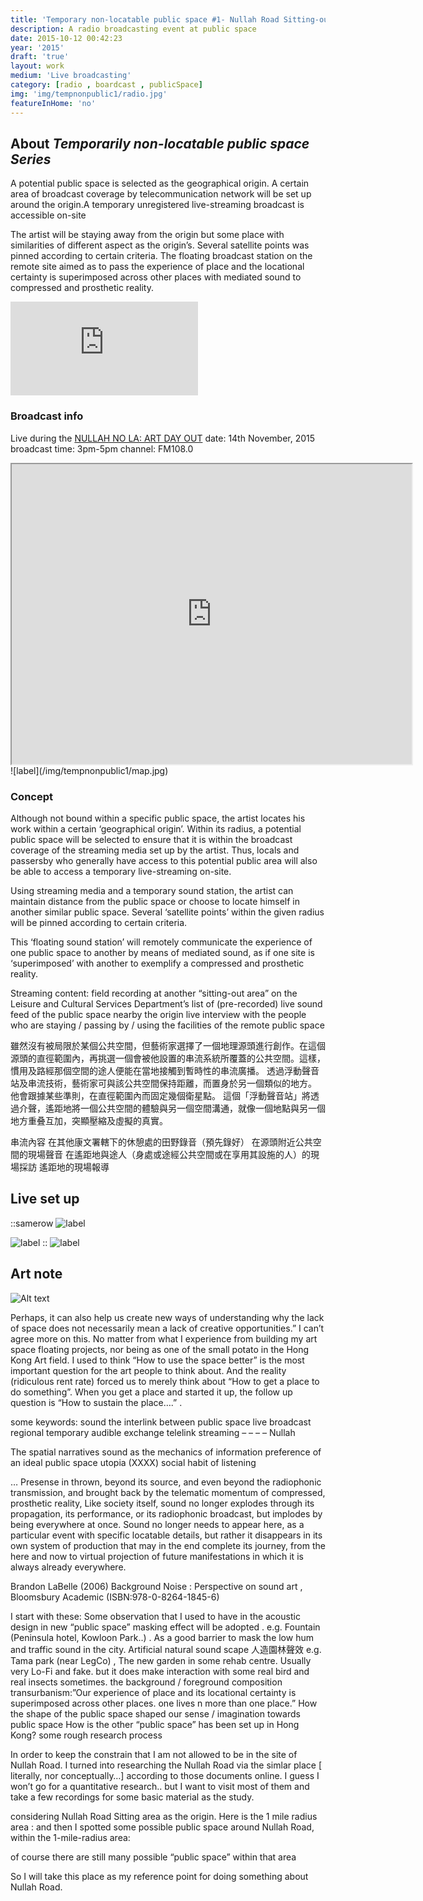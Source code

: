```yaml
---
title: 'Temporary non-locatable public space #1- Nullah Road Sitting-out Area 臨時無定空間＃1－水渠道休憩處'
description: A radio broadcasting event at public space
date: 2015-10-12 00:42:23
year: '2015'
draft: 'true'
layout: work
medium: 'Live broadcasting'
category: [radio , boardcast , publicSpace]
img: 'img/tempnonpublic1/radio.jpg'
featureInHome: 'no'
---
```

## About *Temporarily non-locatable public space Series*
A potential public space is selected as the geographical origin. A certain area of broadcast coverage by telecommunication network will be set up around the origin.A temporary unregistered live-streaming broadcast is accessible on-site

The artist will be staying away from the origin but some place with similarities of different aspect as the origin’s. Several satellite points was pinned according to certain criteria. The floating broadcast station on the remote site aimed as to pass the experience of place and the locational certainty is superimposed across other places with mediated sound to compressed and prosthetic reality.


<iframe style="aspect-ratio: 16/9;" class="w-full " src="https://www.youtube.com/embed/wZtNiUt2-ZY" title="YouTube video player" frameborder="0" allow="accelerometer; autoplay; clipboard-write; encrypted-media; gyroscope; picture-in-picture; web-share" allowfullscreen></iframe>

### Broadcast info
Live during the
[NULLAH NO LA: ART DAY OUT](https://nullahnola.wordpress.com/)
date: 14th November, 2015
broadcast time: 3pm-5pm
channel: FM108.0

<iframe src="https://www.google.com/maps/d/embed?mid=1y1gWJzPAKJwau66itbJbHADLSys&hl=en&ehbc=2E312F" width="640" height="480"></iframe>
![label](/img/tempnonpublic1/map.jpg) 

### Concept
Although not bound within a specific public space, the artist locates his work within a certain ‘geographical origin’. Within its radius, a potential public space will be selected to ensure that it is within the broadcast coverage of the streaming media set up by the artist. Thus, locals and passersby who generally have access to this potential public area will also be able to access a temporary live-streaming on-site.

Using streaming media and a temporary sound station, the artist can maintain distance from the public space or choose to locate himself in another similar public space. Several ‘satellite points’ within the given radius will be pinned according to certain criteria.

This ‘floating sound station’ will remotely communicate the experience of one public space to another by means of mediated sound, as if one site is ‘superimposed’ with another to exemplify a compressed and prosthetic reality.

Streaming content:
field recording at another “sitting-out area” on the Leisure and Cultural Services Department’s list of (pre-recorded)
live sound feed of the public space nearby the origin
live interview with the people who are staying / passing by / using the facilities of the remote public space

雖然沒有被局限於某個公共空間，但藝術家選擇了一個地理源頭進行創作。在這個源頭的直徑範圍內，再挑選一個會被他設置的串流系統所覆蓋的公共空間。這樣，慣用及路經那個空間的途人便能在當地接觸到暫時性的串流廣播。
透過浮動聲音站及串流技術，藝術家可與該公共空間保持距離，而置身於另一個類似的地方。 他會跟據某些準則，在直徑範圍內而固定幾個衛星點。
這個「浮動聲音站」將透過介聲，遙距地將一個公共空間的體驗與另一個空間溝通，就像一個地點與另一個地方重叠互加，突顯壓縮及虛擬的真實。

串流內容
在其他康文署轄下的休憩處的田野錄音（預先錄好）
在源頭附近公共空間的現場聲音
在遙距地與途人（身處或途經公共空間或在享用其設施的人）的現場採訪
遙距地的現場報導

## Live set up

::samerow
![label](/img/tempnonpublic1/interviewclara.jpg)  

![label](/img/tempnonpublic1/transmitter.jpg) 
::
![label](/img/tempnonpublic1/radio.jpg) 



## Art note
![Alt text](/img/tempnonpublic1/upload1.jpg)

Perhaps, it can also help us create new ways of understanding why the lack of space does not necessarily mean a lack of creative opportunities.”
I can’t agree more on this. No matter from what I experience from building my art space floating projects, nor being as one of the small potato in the Hong Kong Art field.  I used to think “How to use the space better” is the most important question for the art people to think about. And the reality (ridiculous rent rate) forced us to merely think about “How to get a place to do something”. When you get a place and started it up, the follow up question is “How to sustain the place….” .
 
 
some keywords:
sound
the interlink between public space
live broadcast
regional
temporary
audible exchange
telelink
streaming – – – – Nullah
 
The spatial narratives
sound as the mechanics of information
preference of an ideal public space
utopia (XXXX)
social habit of listening
 
… Presense in thrown, beyond its source, and even beyond the radiophonic transmission, and brought back by the telematic momentum of compressed, prosthetic reality, Like society itself, sound no longer explodes through its propagation, its performance, or its radiophonic broadcast, but implodes by being everywhere at once. Sound no longer needs to appear here, as a particular event with specific locatable details, but rather it disappears in its own system of production that may in the end complete its journey, from the here and now to virtual projection of future manifestations in which it is always already everywhere.
 
Brandon LaBelle (2006) Background Noise : Perspective on sound art  , Bloomsbury Academic  (ISBN:978-0-8264-1845-6)
 
 
 
I start with these:
Some observation that I used to have in the acoustic design in new “public space”
masking effect will be adopted . e.g. Fountain  (Peninsula hotel, Kowloon Park..) . As a good barrier to mask the low hum and traffic sound in the city.
Artificial natural sound scape 人造園林聲效 e.g. Tama park (near LegCo) , The new garden in some rehab centre.  Usually very Lo-Fi and fake.  but it does make interaction with some real bird and real insects sometimes.
the background / foreground composition
transurbanism:”Our experience of place and its locational certainty is superimposed across other places. one lives n more than one place.”
How the shape of the public space shaped our sense / imagination towards public space
How is the other “public space” has been set up in Hong Kong?
some rough research process

In order to keep the constrain that I am not allowed to be in the site of Nullah Road. I turned into researching the Nullah Road via the simlar place [ literally, nor conceptually…] according to those documents online.  I guess I won’t go for a quantitative research.. but I want to visit most of them and take a few recordings for some basic material as the study.
 
considering Nullah Road Sitting area as the origin. Here is the 1 mile radius area :
and then I spotted some possible public space around Nullah Road, within the 1-mile-radius area:

of course there are still many possible “public space” within that area

 

 

So I will take this place as my reference point for doing something about Nullah Road.

